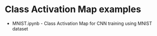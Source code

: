 # Class Activation Map examples

- MNIST.ipynb - Class Activation Map for CNN training using MNIST dataset


